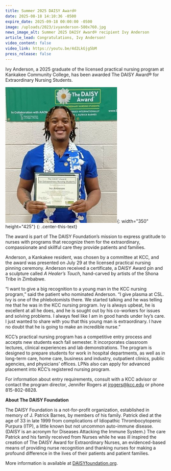 ```yaml
---
title: Summer 2025 DAISY Award®
date: 2025-08-18 14:10:36 -0500
expire_date: 2025-09-18 00:00:00 -0500
image: /uploads/2023/ivyanderson-580x760.jpg
news_image_alt: Summer 2025 DAISY Award® recipient Ivy Anderson
article_lead: Congratulations, Ivy Anderson!
video_content: false
video_link: https://youtu.be/4d2LkGjg5bM
press_release: false
---
```

Ivy Anderson, a 2025 graduate of the licensed practical nursing program at Kankakee Community College, has been awarded The DAISY Award® for Extraordinary Nursing Students.

![Summer 2025 DAISY Award® recipient Ivy Anderson](/uploads/2023/ivyanderson-350x425.jpg "Summer 2025 DAISY Award® recipient Ivy Anderson"){: width="350" height="425"}
{: .center-this-text}

The award is part of The DAISY Foundation’s mission to express gratitude to nurses with programs that recognize them for the extraordinary, compassionate and skillful care they provide patients and families.

Anderson, a Kankakee resident, was chosen by a committee at KCC, and the award was presented on July 29 at the licensed practical nursing pinning ceremony. Anderson received a certificate, a DAISY Award pin and a sculpture called *A Healer’s Touch*, hand-carved by artists of the Shona Tribe in Zimbabwe.

“I want to give a big recognition to a young man in the KCC nursing program,” said the patient who nominated Anderson. “I give plasma at CSL. Ivy is one of the phlebotomists there. We started talking and he was telling me that he was in the KCC nursing program. Ivy is always upbeat, he is excellent at all he does, and he is sought out by his co-workers for issues and solving problems. I always feel like I am in good hands under Ivy’s care. I just wanted to share with you that this young man is extraordinary. I have no doubt that he is going to make an incredible nurse.”

KCC’s practical nursing program has a competitive entry process and accepts new students each fall semester. It incorporates classroom lectures, clinical experiences and lab demonstrations. The program is designed to prepare students for work in hospital departments, as well as in long-term care, home care, business and industry, outpatient clinics, public agencies, and physicians’ offices. LPNs also can apply for advanced placement into KCC’s registered nursing program.

For information about entry requirements, consult with a KCC advisor or contact the program director, Jennifer Rogers at [jrogers@kcc.edu](mailto:jrogers@kcc.edu) or phone 815-802-8828.

**About The DAISY Foundation**

The DAISY Foundation is a not-for-profit organization, established in memory of J. Patrick Barnes, by members of his family. Patrick died at the age of 33 in late 1999 from complications of Idiopathic Thrombocytopenic Purpura (ITP), a little known but not uncommon auto-immune disease. (DAISY is an acronym for Diseases Attacking the Immune System.) The care Patrick and his family received from Nurses while he was ill inspired the creation of The DAISY Award for Extraordinary Nurses, an evidenced-based means of providing nurse recognition and thanking nurses for making a profound difference in the lives of their patients and patient families.

More information is available at [DAISYfoundation.org](http://DAISYfoundation.org).